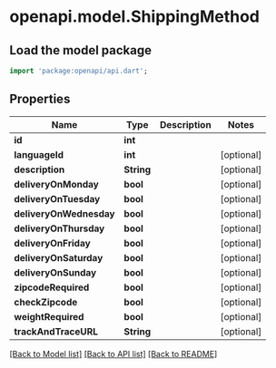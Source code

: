 # openapi.model.ShippingMethod

## Load the model package
```dart
import 'package:openapi/api.dart';
```

## Properties
Name | Type | Description | Notes
------------ | ------------- | ------------- | -------------
**id** | **int** |  | 
**languageId** | **int** |  | [optional] 
**description** | **String** |  | [optional] 
**deliveryOnMonday** | **bool** |  | [optional] 
**deliveryOnTuesday** | **bool** |  | [optional] 
**deliveryOnWednesday** | **bool** |  | [optional] 
**deliveryOnThursday** | **bool** |  | [optional] 
**deliveryOnFriday** | **bool** |  | [optional] 
**deliveryOnSaturday** | **bool** |  | [optional] 
**deliveryOnSunday** | **bool** |  | [optional] 
**zipcodeRequired** | **bool** |  | [optional] 
**checkZipcode** | **bool** |  | [optional] 
**weightRequired** | **bool** |  | [optional] 
**trackAndTraceURL** | **String** |  | [optional] 

[[Back to Model list]](../README.md#documentation-for-models) [[Back to API list]](../README.md#documentation-for-api-endpoints) [[Back to README]](../README.md)


